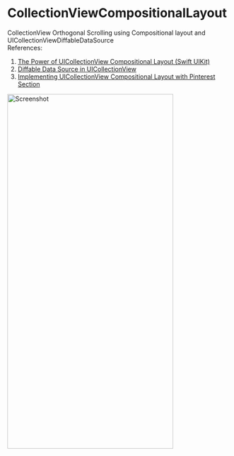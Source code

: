 # CollectionViewCompositionalLayout
CollectionView Orthogonal Scrolling using Compositional layout and UICollectionViewDiffableDataSource  
References:
1. [The Power of UICollectionView Compositional Layout (Swift UIKit)](https://medium.com/@oradwan037/the-power-of-uicollectionview-compositional-layout-swift-uikit-ec2d817eb15c)
2. [Diffable Data Source in UICollectionView](https://www.appcoda.com/diffable-data-source/)
3. [Implementing UICollectionView Compositional Layout with Pinterest Section](https://hackernoon.com/implementing-uicollectionview-compositional-layout-with-pinterest-section)
<img src="https://github.com/UddinAshraf/CollectionViewCompositionalLayout/assets/36858356/cce2a10b-4879-4466-9497-21897efce266" alt="Screenshot" width="375" height = "800" />
